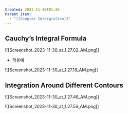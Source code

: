 ```yaml
---
Created: 2023-11-30T01:26
Parent item:
  - "[[Complex Intergration]]"
---
```

## Cauchy’s Integral Formula

![[Screenshot_2023-11-30_at_1.27.02_AM.png]]

- 적용예

![[Screenshot_2023-11-30_at_1.27.18_AM.png]]

## Integration Around Different Contours

![[Screenshot_2023-11-30_at_1.27.46_AM.png]]

![[Screenshot_2023-11-30_at_1.27.56_AM.png]]